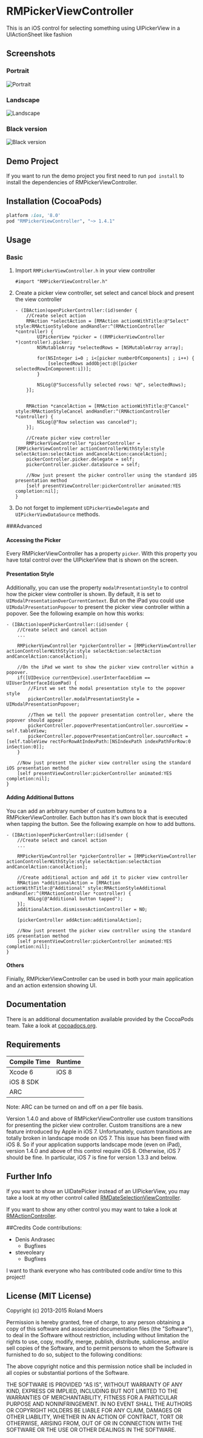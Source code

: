 RMPickerViewController
=============================

This is an iOS control for selecting something using UIPickerView in a UIActionSheet like fashion

## Screenshots
### Portrait
![Portrait](http://cooperrs.github.io/RMPickerViewController/images/Blur-Screen1.png)

### Landscape
![Landscape](http://cooperrs.github.com/RMPickerViewController/images/Blur-Screen2.png)

### Black version
![Black version](http://cooperrs.github.com/RMPickerViewController/images/Blur-Screen3.png)

## Demo Project
If you want to run the demo project you first need to run `pod install` to install the dependencies of RMPickerViewController.

## Installation (CocoaPods)
```ruby
platform :ios, '8.0'
pod "RMPickerViewController", "~> 1.4.1"
```

## Usage
### Basic
1. Import `RMPickerViewController.h` in your view controller
	
	```objc
	#import "RMPickerViewController.h"
	```
2. Create a picker view controller, set select and cancel block and present the view controller
	
	```objc
    - (IBAction)openPickerController:(id)sender {
        //Create select action
        RMAction *selectAction = [RMAction actionWithTitle:@"Select" style:RMActionStyleDone andHandler:^(RMActionController *controller) {
            UIPickerView *picker = ((RMPickerViewController *)controller).picker;
            NSMutableArray *selectedRows = [NSMutableArray array];
            
            for(NSInteger i=0 ; i<[picker numberOfComponents] ; i++) {
                [selectedRows addObject:@([picker selectedRowInComponent:i])];
            }
            
            NSLog(@"Successfully selected rows: %@", selectedRows);
        }];
        

        RMAction *cancelAction = [RMAction actionWithTitle:@"Cancel" style:RMActionStyleCancel andHandler:^(RMActionController *controller) {
            NSLog(@"Row selection was canceled");
        }];

        //Create picker view controller
        RMPickerViewController *pickerController = [RMPickerViewController actionControllerWithStyle:style selectAction:selectAction andCancelAction:cancelAction];
        pickerController.picker.delegate = self;
        pickerController.picker.dataSource = self;

        //Now just present the picker controller using the standard iOS presentation method
        [self presentViewController:pickerController animated:YES completion:nil];
    }
	```
	
3. Do not forget to implement `UIPickerViewDelegate` and `UIPickerViewDataSource` methods.

###Advanced

#### Accessing the Picker
Every RMPickerViewController has a property `picker`. With this property you have total control over the UIPickerView that is shown on the screen.

#### Presentation Style
Additionally, you can use the property `modalPresentationStyle` to control how the picker view controller is shown. By default, it is set to `UIModalPresentationOverCurrentContext`. But on the iPad you could use `UIModalPresentationPopover` to present the picker view controller within a popover. See the following example on how this works:

```objc
- (IBAction)openPickerController:(id)sender {
    //Create select and cancel action
    ...

    RMPickerViewController *pickerController = [RMPickerViewController actionControllerWithStyle:style selectAction:selectAction andCancelAction:cancelAction];

    //On the iPad we want to show the picker view controller within a popover.
    if([UIDevice currentDevice].userInterfaceIdiom == UIUserInterfaceIdiomPad) {
        //First we set the modal presentation style to the popover style
        pickerController.modalPresentationStyle = UIModalPresentationPopover;

        //Then we tell the popover presentation controller, where the popover should appear
        pickerController.popoverPresentationController.sourceView = self.tableView;
        pickerController.popoverPresentationController.sourceRect = [self.tableView rectForRowAtIndexPath:[NSIndexPath indexPathForRow:0 inSection:0]];
    }
    
    //Now just present the picker view controller using the standard iOS presentation method
    [self presentViewController:pickerController animated:YES completion:nil];
}
```

#### Adding Additional Buttons
You can add an arbitrary number of custom buttons to a RMPickerViewController. Each button has it's own block that is executed when tapping the button. See the following example on how to add buttons.

```objc
- (IBAction)openPickerController:(id)sender {
    //Create select and cancel action
    ...

    RMPickerViewController *pickerController = [RMPickerViewController actionControllerWithStyle:style selectAction:selectAction andCancelAction:cancelAction];
    
    //Create additional action and add it to picker view controller
    RMAction *additionalAction = [RMAction actionWithTitle:@"Additional" style:RMActionStyleAdditional andHandler:^(RMActionController *controller) {
        NSLog(@"Additional button tapped");
    }];
    additionalAction.dismissesActionController = NO;
    
    [pickerController addAction:additionalAction];
    
    //Now just present the picker view controller using the standard iOS presentation method
    [self presentViewController:pickerController animated:YES completion:nil];
}
```

#### Others
Finially, RMPickerViewController can be used in both your main application and an action extension showing UI.

## Documentation
There is an additional documentation available provided by the CocoaPods team. Take a look at [cocoadocs.org](http://cocoadocs.org/docsets/RMPickerViewController/).

## Requirements

| Compile Time  | Runtime       |
| :------------ | :------------ |
| Xcode 6       | iOS 8         |
| iOS 8 SDK     |               |
| ARC           |               |

Note: ARC can be turned on and off on a per file basis.

Version 1.4.0 and above of RMPickerViewController use custom transitions for presenting the picker view controller. Custom transitions are a new feature introduced by Apple in iOS 7. Unfortunately, custom transitions are totally broken in landscape mode on iOS 7. This issue has been fixed with iOS 8. So if your application supports landscape mode (even on iPad), version 1.4.0 and above of this control require iOS 8. Otherwise, iOS 7 should be fine. In particular, iOS 7 is fine for version 1.3.3 and below.

## Further Info
If you want to show an UIDatePicker instead of an UIPickerView, you may take a look at my other control called [RMDateSelectionViewController](https://github.com/CooperRS/RMDateSelectionViewController).

If you want to show any other control you may want to take a look at [RMActionController](https://github.com/CooperRS/RMActionController).

##Credits
Code contributions:
* Denis Andrasec
	* Bugfixes
* steveoleary
	* Bugfixes

I want to thank everyone who has contributed code and/or time to this project!

## License (MIT License)
Copyright (c) 2013-2015 Roland Moers

Permission is hereby granted, free of charge, to any person obtaining a copy
of this software and associated documentation files (the "Software"), to deal
in the Software without restriction, including without limitation the rights
to use, copy, modify, merge, publish, distribute, sublicense, and/or sell
copies of the Software, and to permit persons to whom the Software is
furnished to do so, subject to the following conditions:

The above copyright notice and this permission notice shall be included in
all copies or substantial portions of the Software.

THE SOFTWARE IS PROVIDED "AS IS", WITHOUT WARRANTY OF ANY KIND, EXPRESS OR
IMPLIED, INCLUDING BUT NOT LIMITED TO THE WARRANTIES OF MERCHANTABILITY,
FITNESS FOR A PARTICULAR PURPOSE AND NONINFRINGEMENT. IN NO EVENT SHALL THE
AUTHORS OR COPYRIGHT HOLDERS BE LIABLE FOR ANY CLAIM, DAMAGES OR OTHER
LIABILITY, WHETHER IN AN ACTION OF CONTRACT, TORT OR OTHERWISE, ARISING FROM,
OUT OF OR IN CONNECTION WITH THE SOFTWARE OR THE USE OR OTHER DEALINGS IN
THE SOFTWARE.
